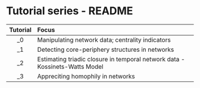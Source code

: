 Tutorial series - README
========================

| Tutorial | Focus                                                                       |
|:--------:|:----------------------------------------------------------------------------|
|_0        | Manipulating network data; centrality indicators                            |
|_1        | Detecting core-periphery structures in networks                             | 
|_2        | Estimating triadic closure in temporal network data - Kossinets-Watts Model |
|_3        | Appreciting homophily in networks                                           |